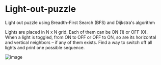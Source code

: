 # Light-out-puzzle
Light out puzzle using Breadth-First Search (BFS) and Dijkstra's algorithm

Lights are placed in N x N grid. Each of them can be ON (1) or OFF (0). When a light is toggled, from ON to
OFF or OFF to ON, so are its horizontal and vertical neighbors – if any of them exists. Find a way to switch off
all lights and print one possible sequence.

![image](https://user-images.githubusercontent.com/95932835/145946218-5886aca7-3031-42cd-bde2-acf80825aeb4.png)
